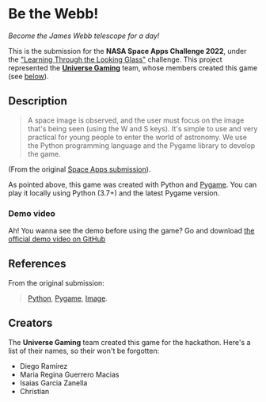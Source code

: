# Be the Webb!

_Become the James Webb telescope for a day!_

This is the submission for the **NASA Space Apps Challenge 2022**, under the
["Learning Through the Looking Glass"](https://2022.spaceappschallenge.org/challenges/2022-challenges/through-the-looking-glass)
challenge. This project represented the
[**Universe Gaming**](https://2022.spaceappschallenge.org/challenges/2022-challenges/through-the-looking-glass/teams/universe-gaming)
team, whose members created this game (see [below](#creators)).

## Description

> A space image is observed, and the user must focus on the image that's being seen (using the W and S keys).
> It's simple to use and very practical for young people to enter the world of astronomy. We use the Python
> programming language and the Pygame library to develop the game.

(From the original
[Space Apps submission](https://2022.spaceappschallenge.org/challenges/2022-challenges/through-the-looking-glass/teams/universe-gaming/project)\).

As pointed above, this game was created with Python and [Pygame](https://pygame.org). You can play it locally using Python (3.7+)
and the latest Pygame version.

### Demo video

Ah! You wanna see the demo before using the game? Go and download
[the official demo video on GitHub](https://github.com/DiddiLeija/be-the-webb/blob/main/Be_the_Webb_2022-10-01_18-58-14.mp4)

## References

From the original submission:

> [Python](https://python.org), [Pygame](https://pygame.org),
> [Image](https://www.malwarebytes.com/blog/news/2022/08/james-webb-telescope-images-used-to-hide-malware/amp/).

## Creators

The **Universe Gaming** team created this game for the hackathon. Here's a list of their names, so their won't be forgotten:

- Diego Ramírez
- Maria Regina Guerrero Macias
- Isaias Garcia Zanella
- Christian
